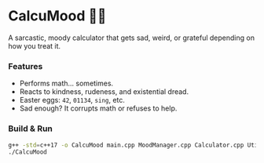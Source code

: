 # CalcuMood 🤖🧠

A sarcastic, moody calculator that gets sad, weird, or grateful depending on how you treat it.

### Features
- Performs math... sometimes.
- Reacts to kindness, rudeness, and existential dread.
- Easter eggs: `42`, `01134`, `sing`, etc.
- Sad enough? It corrupts math or refuses to help.

### Build & Run
```bash
g++ -std=c++17 -o CalcuMood main.cpp MoodManager.cpp Calculator.cpp Utils.cpp
./CalcuMood
```